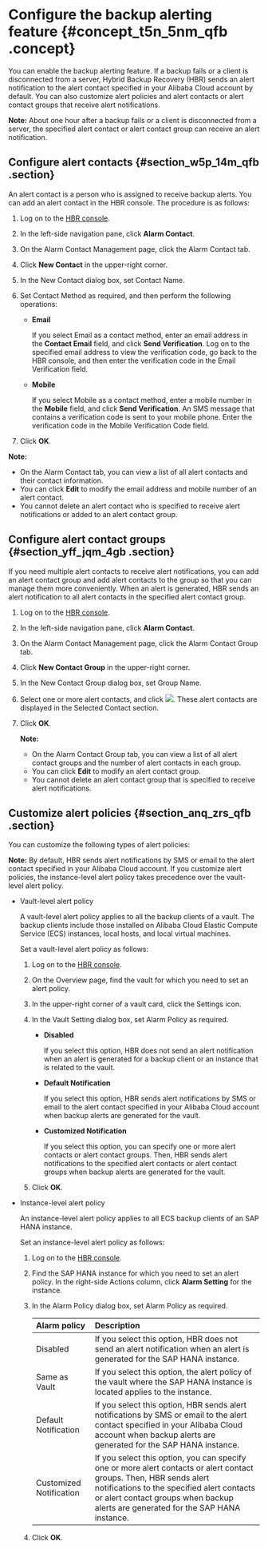 # Configure the backup alerting feature {#concept_t5n_5nm_qfb .concept}

You can enable the backup alerting feature. If a backup fails or a client is disconnected from a server, Hybrid Backup Recovery \(HBR\) sends an alert notification to the alert contact specified in your Alibaba Cloud account by default. You can also customize alert policies and alert contacts or alert contact groups that receive alert notifications.

**Note:** About one hour after a backup fails or a client is disconnected from a server, the specified alert contact or alert contact group can receive an alert notification.

## Configure alert contacts {#section_w5p_14m_qfb .section}

An alert contact is a person who is assigned to receive backup alerts. You can add an alert contact in the HBR console. The procedure is as follows:

1.  Log on to the [HBR console](https://hbr.console.aliyun.com).
2.  In the left-side navigation pane, click **Alarm Contact**.
3.  On the Alarm Contact Management page, click the Alarm Contact tab.
4.  Click **New Contact** in the upper-right corner.
5.  In the New Contact dialog box, set Contact Name.
6.  Set Contact Method as required, and then perform the following operations:
    -   **Email** 

        If you select Email as a contact method, enter an email address in the **Contact Email** field, and click **Send Verification**. Log on to the specified email address to view the verification code, go back to the HBR console, and then enter the verification code in the Email Verification field.

    -   **Mobile** 

        If you select Mobile as a contact method, enter a mobile number in the **Mobile** field, and click **Send Verification**. An SMS message that contains a verification code is sent to your mobile phone. Enter the verification code in the Mobile Verification Code field.

7.  Click **OK**.

**Note:** 

-   On the Alarm Contact tab, you can view a list of all alert contacts and their contact information.
-   You can click **Edit** to modify the email address and mobile number of an alert contact.
-   You cannot delete an alert contact who is specified to receive alert notifications or added to an alert contact group.

## Configure alert contact groups {#section_yff_jqm_4gb .section}

If you need multiple alert contacts to receive alert notifications, you can add an alert contact group and add alert contacts to the group so that you can manage them more conveniently. When an alert is generated, HBR sends an alert notification to all alert contacts in the specified alert contact group.

1.  Log on to the [HBR console](https://hbr.console.aliyun.com).
2.  In the left-side navigation pane, click **Alarm Contact**.
3.  On the Alarm Contact Management page, click the Alarm Contact Group tab.
4.  Click **New Contact Group** in the upper-right corner.
5.  In the New Contact Group dialog box, set Group Name.
6.  Select one or more alert contacts, and click ![](http://static-aliyun-doc.oss-cn-hangzhou.aliyuncs.com/assets/img/40788/156819137938146_en-US.png). These alert contacts are displayed in the Selected Contact section.
7.  Click **OK**.

    **Note:** 

    -   On the Alarm Contact Group tab, you can view a list of all alert contact groups and the number of alert contacts in each group.
    -   You can click **Edit** to modify an alert contact group.
    -   You cannot delete an alert contact group that is specified to receive alert notifications.

## Customize alert policies {#section_anq_zrs_qfb .section}

You can customize the following types of alert policies:

**Note:** By default, HBR sends alert notifications by SMS or email to the alert contact specified in your Alibaba Cloud account. If you customize alert policies, the instance-level alert policy takes precedence over the vault-level alert policy.

-   Vault-level alert policy

    A vault-level alert policy applies to all the backup clients of a vault. The backup clients include those installed on Alibaba Cloud Elastic Compute Service \(ECS\) instances, local hosts, and local virtual machines.

    Set a vault-level alert policy as follows:

    1.  Log on to the [HBR console](https://hbr.console.aliyun.com).
    2.  On the Overview page, find the vault for which you need to set an alert policy.
    3.  In the upper-right corner of a vault card, click the Settings icon.
    4.  In the Vault Setting dialog box, set Alarm Policy as required.
        -   **Disabled** 

            If you select this option, HBR does not send an alert notification when an alert is generated for a backup client or an instance that is related to the vault.

        -   **Default Notification** 

            If you select this option, HBR sends alert notifications by SMS or email to the alert contact specified in your Alibaba Cloud account when backup alerts are generated for the vault.

        -   **Customized Notification** 

            If you select this option, you can specify one or more alert contacts or alert contact groups. Then, HBR sends alert notifications to the specified alert contacts or alert contact groups when backup alerts are generated for the vault.

    5.  Click **OK**.
-   Instance-level alert policy

    An instance-level alert policy applies to all ECS backup clients of an SAP HANA instance.

    Set an instance-level alert policy as follows:

    1.  Log on to the [HBR console](https://hbr.console.aliyun.com).
    2.  Find the SAP HANA instance for which you need to set an alert policy. In the right-side Actions column, click **Alarm Setting** for the instance.
    3.  In the Alarm Policy dialog box, set Alarm Policy as required.

        |Alarm policy|Description|
        |:-----------|:----------|
        |Disabled|If you select this option, HBR does not send an alert notification when an alert is generated for the SAP HANA instance.|
        |Same as Vault|If you select this option, the alert policy of the vault where the SAP HANA instance is located applies to the instance.|
        |Default Notification|If you select this option, HBR sends alert notifications by SMS or email to the alert contact specified in your Alibaba Cloud account when backup alerts are generated for the SAP HANA instance.|
        |Customized Notification|If you select this option, you can specify one or more alert contacts or alert contact groups. Then, HBR sends alert notifications to the specified alert contacts or alert contact groups when backup alerts are generated for the SAP HANA instance.|

    4.  Click **OK**.

